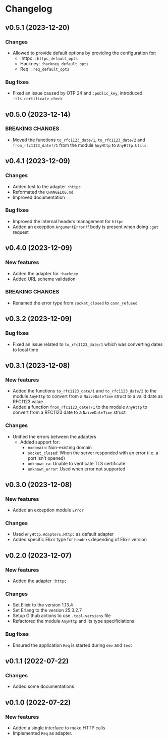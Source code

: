 # Changelog

## v0.5.1 (2023-12-20)

### Changes

  * Allowed to provide default options by providing the configuration for:
    * :httpc: `:httpc_default_opts`
    * Hackney: `:hackney_default_opts`
    * Req: `:req_default_opts`

### Bug fixes

  * Fixed an issue caused by OTP 24 and `:public_key`, introduced `:tls_certificate_check`

## v0.5.0 (2023-12-14)

### BREAKING CHANGES

  * Moved the functions `to_rfc1123_date/1`, `to_rfc1123_date/2` and `from_rfc1123_date!/1` from
  the module `AnyHttp` to `AnyHttp.Utils`.

## v0.4.1 (2023-12-09)

### Changes

  * Added test to the adapter `:httpc`
  * Reformated the `CHANGELOG.md`
  * Improved documentation

### Bug fixes

  * Improved the internal headers management for `httpc`
  * Added an exception `ArgumentError` if body is present when doing `:get` request

## v0.4.0 (2023-12-09)

### New features

  * Added the adapter for `:hackney`
  * Added URL scheme validation

### BREAKING CHANGES

  * Renamed the error type from `socket_closed` to `conn_refused`

## v0.3.2 (2023-12-09)

### Bug fixes

  * Fixed an issue related to `to_rfc1123_date/1` which was converting dates to local time

## v0.3.1 (2023-12-08)

### New features

  * Added the functions `to_rfc1123_date/1` and `to_rfc1123_date/2` to the module `AnyHttp` to
  convert from a `NaiveDateTime` struct to a valid date as RFC1123 value
  * Added a function `from_rfc1123_date!/1` to the module `AnyHttp` to convert from a RFC1123 date
  to a `NaiveDateTime` struct

### Changes

  * Unified the errors between the adapters
    * Added support for:
      * `nxdomain`: Non-existing domain
      * `socket_closed`: When the server responded with an error (i.e. a port isn't opened)
      * `unknown_ca`: Unable to verificate TLS certificate
      * `unknown_error`: Used when error not supported

## v0.3.0 (2023-12-08)

### New features

  * Added an exception module `Error`

### Changes

  * Used `AnyHttp.Adapters.Httpc` as default adapter
  * Added specific Elixir type for `headers` depending of Elixir version

## v0.2.0 (2023-12-07)

### New features

  * Added the adapter `:httpc`

### Changes

  * Set Elixir to the version 1.13.4
  * Set Erlang to the version 25.3.2.7
  * Setup Github actions to use `.tool-versions` file
  * Refactored the module `AnyHttp` and its type specificiations

### Bug fixes

  * Ensured the application `Req` is started during `dev` and `test`

## v0.1.1 (2022-07-22)

### Changes

  * Added some documentations

## v0.1.0 (2022-07-22)

### New features

  * Added a single interface to make HTTP calls
  * Implemented `Req` as adapter.
